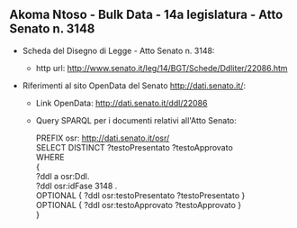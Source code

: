 ## Akoma Ntoso - Bulk Data - 14a legislatura - Atto Senato n. 3148 ##

* Scheda del Disegno di Legge - Atto Senato n. 3148:
	* http url: http://www.senato.it/leg/14/BGT/Schede/Ddliter/22086.htm

* Riferimenti al sito OpenData del Senato http://dati.senato.it/:
	* Link OpenData: http://dati.senato.it/ddl/22086
	* Query SPARQL per i documenti relativi all'Atto Senato:

        PREFIX osr: <http://dati.senato.it/osr/>  
		SELECT DISTINCT ?testoPresentato ?testoApprovato  
		WHERE  
		{  
		    ?ddl a osr:Ddl.  
		    ?ddl osr:idFase 3148 .  
		    OPTIONAL { ?ddl osr:testoPresentato ?testoPresentato }  
		    OPTIONAL { ?ddl osr:testoApprovato ?testoApprovato }  
		}
		